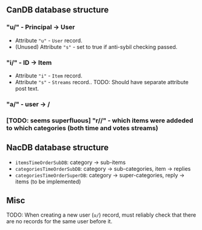 ## CanDB database structure

### "u/" - Principal -> User
- Attribute `"u"` - `User` record.
- (Unused) Attribute `"s"` - set to true if anti-sybil checking passed.
### "i/" - ID -> Item
- Attribute `"i"` - `Item` record.
- Attribute `"s"` - `Streams` record..
TODO: Should have separate attribute post text.
### "a/" - user -> <buyer affiliate>/<seller affiliate>
### [TODO: seems superfluous] "r/<CATEGORY>/<ITEM>" - which items were addeded to which categories (both time and votes streams)

## NacDB database structure
* `itemsTimeOrderSubDB`: category -> sub-items
* `categoriesTimeOrderSubDB`: category -> sub-categories, item -> replies
* `categoriesTimeOrderSuperDB`: category -> super-categories, reply -> items (to be implemented)

## Misc

TODO:
When creating a new user (`u/`) record, must reliably check that there are no
records for the same user before it.